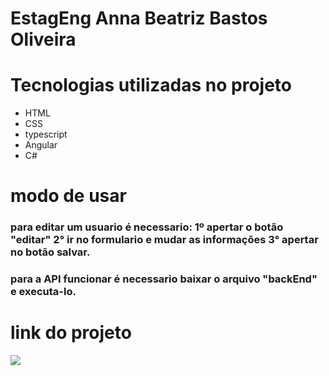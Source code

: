 # EstagEng Anna Beatriz Bastos Oliveira
# Tecnologias utilizadas no projeto
* HTML
* CSS
* typescript
* Angular
* C#
# modo de usar
### para editar um usuario é necessario: 1º apertar o botão "editar" 2° ir no formulario e mudar as informações 3° apertar no botão salvar.
### para a API funcionar é necessario baixar o arquivo "backEnd" e executa-lo.
# link do projeto
   <a href="https://estag-eng-anna-beatriz-bastos.vercel.app/" target="_blank"><img src="https://img.shields.io/badge/-Link-purple?style=for-the-badge&logo=aluraplayo&logoColor=white"></a>
